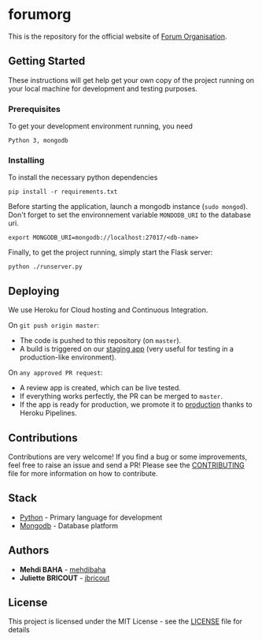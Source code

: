 # forumorg

This is the repository for the official website of [Forum Organisation](https://forumorg.org).

## Getting Started

These instructions will get help get your own copy of the project running on your local machine for development and testing purposes.

### Prerequisites

To get your development environment running, you need

```
Python 3, mongodb
```

### Installing

To install the necessary python dependencies

```
pip install -r requirements.txt
```

Before starting the application, launch a mongodb instance (`sudo mongod`).
Don't forget to set the environnement variable `MONDODB_URI` to the database uri.

```
export MONGODB_URI=mongodb://localhost:27017/<db-name>
```

Finally, to get the project running, simply start the Flask server:

```
python ./runserver.py
```

## Deploying
We use Heroku for Cloud hosting and Continuous Integration.

On ```git push origin master```:

- The code is pushed to this repository (on `master`).
- A build is triggered on our [staging app](https://forumorg-staging.herokuapp.com) (very useful for testing in a production-like environment).

On ```any approved PR request```:

- A review app is created, which can be live tested.
- If everything works perfectly, the PR can be merged to `master`.
- If the app is ready for production, we promote it to [production](https://www.forumorg.org) thanks to Heroku Pipelines.

## Contributions

Contributions are very welcome! If you find a bug or some improvements, feel free to raise an issue and send a PR! Please see the [CONTRIBUTING](CONTRIBUTING.md) file for more information on how to contribute.

## Stack

* [Python](https://www.python.org/) - Primary language for development
* [Mongodb](https://www.mongodb.com/) - Database platform

## Authors

* **Mehdi BAHA** - [mehdibaha](https://github.com/mehdibaha)
* **Juliette BRICOUT** - [jbricout](https://github.com/jbricout)

## License

This project is licensed under the MIT License - see the [LICENSE](LICENSE) file for details
